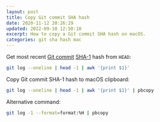 ```yaml
---
layout: post
title: Copy Git commit SHA hash
date: 2020-11-12 20:26:29
updated: 2022-09-10 12:50:10
excerpt: How to copy a Git commit SHA hash on macOS.
categories: git sha hash mac
---
```


Get most recent [Git commit](https://git-scm.com/book/en/v2/Git-Tools-Revision-Selection) [SHA-1](https://en.wikipedia.org/wiki/SHA-1) hash from `HEAD`:

```sh
git log --oneline | head -1 | awk '{print $1}'
```

Copy Git commit SHA-1 hash to macOS clipboard:

```sh
git log --oneline | head -1 | awk '{print $1}' | pbcopy
```

Alternative command:

```sh
git log -1 --format=format:%H | pbcopy
```
